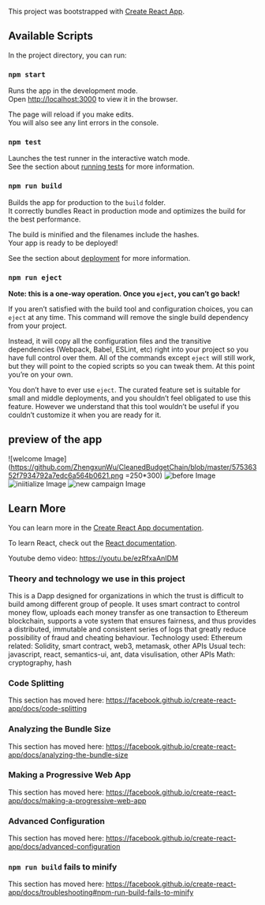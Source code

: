 This project was bootstrapped with [Create React App](https://github.com/facebook/create-react-app).

## Available Scripts

In the project directory, you can run:

### `npm start`

Runs the app in the development mode.<br>
Open [http://localhost:3000](http://localhost:3000) to view it in the browser.

The page will reload if you make edits.<br>
You will also see any lint errors in the console.

### `npm test`

Launches the test runner in the interactive watch mode.<br>
See the section about [running tests](https://facebook.github.io/create-react-app/docs/running-tests) for more information.

### `npm run build`

Builds the app for production to the `build` folder.<br>
It correctly bundles React in production mode and optimizes the build for the best performance.

The build is minified and the filenames include the hashes.<br>
Your app is ready to be deployed!

See the section about [deployment](https://facebook.github.io/create-react-app/docs/deployment) for more information.

### `npm run eject`

**Note: this is a one-way operation. Once you `eject`, you can’t go back!**

If you aren’t satisfied with the build tool and configuration choices, you can `eject` at any time. This command will remove the single build dependency from your project.

Instead, it will copy all the configuration files and the transitive dependencies (Webpack, Babel, ESLint, etc) right into your project so you have full control over them. All of the commands except `eject` will still work, but they will point to the copied scripts so you can tweak them. At this point you’re on your own.

You don’t have to ever use `eject`. The curated feature set is suitable for small and middle deployments, and you shouldn’t feel obligated to use this feature. However we understand that this tool wouldn’t be useful if you couldn’t customize it when you are ready for it.
## preview of the app 
![welcome Image](https://github.com/ZhengxunWu/CleanedBudgetChain/blob/master/57536352f7934792a7edc6a564b0621.png =250*300)
![before Image](https://github.com/ZhengxunWu/CleanedBudgetChain/blob/master/cff2671fbe39b4cdec61e31d5742d96.png)
![iniitialize Image](https://github.com/ZhengxunWu/CleanedBudgetChain/blob/master/453fe62a33c6fc9775beec7eb1353c4.png)
![new campaign Image](https://github.com/ZhengxunWu/CleanedBudgetChain/blob/master/6b83d0a02fd41c0bb93b38e480480a0.png)

## Learn More

You can learn more in the [Create React App documentation](https://facebook.github.io/create-react-app/docs/getting-started).

To learn React, check out the [React documentation](https://reactjs.org/).

Youtube demo video: https://youtu.be/ezRfxaAnIDM

### Theory and technology we use in this project
This is a Dapp designed for organizations in which the trust is difficult to build among different group of people. It uses smart contract to control money flow, uploads each money transfer as one transaction to Ethereum blockchain, supports a vote system that ensures fairness, and thus provides a distributed, immutable and consistent series of logs that greatly reduce possibility of fraud and cheating behaviour. 
Technology used: 
 Ethereum related: Solidity, smart contract, web3, metamask, other APIs
 Usual tech: javascript, react, semantics-ui, ant, data visulisation, other APIs
 Math: cryptography, hash

### Code Splitting

This section has moved here: https://facebook.github.io/create-react-app/docs/code-splitting

### Analyzing the Bundle Size

This section has moved here: https://facebook.github.io/create-react-app/docs/analyzing-the-bundle-size

### Making a Progressive Web App

This section has moved here: https://facebook.github.io/create-react-app/docs/making-a-progressive-web-app

### Advanced Configuration

This section has moved here: https://facebook.github.io/create-react-app/docs/advanced-configuration

### `npm run build` fails to minify

This section has moved here: https://facebook.github.io/create-react-app/docs/troubleshooting#npm-run-build-fails-to-minify

